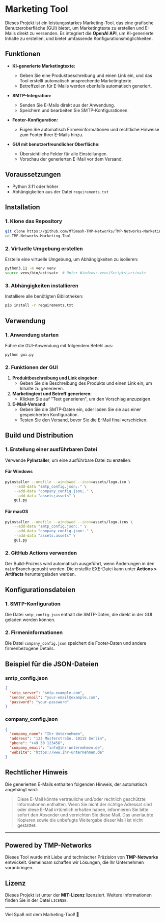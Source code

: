 # Marketing Tool

Dieses Projekt ist ein leistungsstarkes Marketing-Tool, das eine grafische Benutzeroberfläche (GUI) bietet, um Marketingtexte zu erstellen und E-Mails direkt zu versenden. Es integriert die **OpenAI API**, um KI-generierte Inhalte zu erstellen, und bietet umfassende Konfigurationsmöglichkeiten.

## **Funktionen**

- **KI-generierte Marketingtexte:**
  - Geben Sie eine Produktbeschreibung und einen Link ein, und das Tool erstellt automatisch ansprechende Marketingtexte.
  - Betreffzeilen für E-Mails werden ebenfalls automatisch generiert.

- **SMTP-Integration:**
  - Senden Sie E-Mails direkt aus der Anwendung.
  - Speichern und bearbeiten Sie SMTP-Konfigurationen.

- **Footer-Konfiguration:**
  - Fügen Sie automatisch Firmeninformationen und rechtliche Hinweise zum Footer Ihrer E-Mails hinzu.

- **GUI mit benutzerfreundlicher Oberfläche:**
  - Übersichtliche Felder für alle Einstellungen.
  - Vorschau der generierten E-Mail vor dem Versand.

## **Voraussetzungen**

- Python 3.11 oder höher
- Abhängigkeiten aus der Datei `requirements.txt`

## **Installation**

### **1. Klone das Repository**

```bash
git clone https://github.com/MTSmash-TMP-Networks/TMP-Networks-Marketing-Tool.git
cd TMP-Networks-Marketing-Tool
```

### **2. Virtuelle Umgebung erstellen**
Erstelle eine virtuelle Umgebung, um Abhängigkeiten zu isolieren:

```bash
python3.11 -m venv venv
source venv/bin/activate  # Unter Windows: venv\Scripts\activate
```

### **3. Abhängigkeiten installieren**
Installiere alle benötigten Bibliotheken:

```bash
pip install -r requirements.txt
```

## **Verwendung**

### **1. Anwendung starten**
Führe die GUI-Anwendung mit folgendem Befehl aus:
```bash
python gui.py
```

### **2. Funktionen der GUI**
1. **Produktbeschreibung und Link eingeben**:
   - Geben Sie die Beschreibung des Produkts und einen Link ein, um Inhalte zu generieren.
2. **Marketingtext und Betreff generieren**:
   - Klicken Sie auf "Text generieren", um den Vorschlag anzuzeigen.
3. **E-Mail-Versand**:
   - Geben Sie die SMTP-Daten ein, oder laden Sie sie aus einer gespeicherten Konfiguration.
   - Testen Sie den Versand, bevor Sie die E-Mail final verschicken.

## **Build und Distribution**

### **1. Erstellung einer ausführbaren Datei**
Verwende **PyInstaller**, um eine ausführbare Datei zu erstellen:

#### **Für Windows**
```bash
pyinstaller --onefile --windowed --icon=assets/logo.ico \
    --add-data "smtp_config.json;." \
    --add-data "company_config.json;." \
    --add-data "assets;assets" \
    gui.py
```

#### **Für macOS**
```bash
pyinstaller --onefile --windowed --icon=assets/logo.icns \
    --add-data "smtp_config.json:." \
    --add-data "company_config.json:." \
    --add-data "assets:assets" \
    gui.py
```

### **2. GitHub Actions verwenden**
Der Build-Prozess wird automatisch ausgeführt, wenn Änderungen in den `main`-Branch gepusht werden. Die erstellte EXE-Datei kann unter **Actions > Artifacts** heruntergeladen werden.

## **Konfigurationsdateien**

### **1. SMTP-Konfiguration**
Die Datei `smtp_config.json` enthält die SMTP-Daten, die direkt in der GUI geladen werden können.

### **2. Firmeninformationen**
Die Datei `company_config.json` speichert die Footer-Daten und andere firmenbezogene Details.

## **Beispiel für die JSON-Dateien**

### **smtp_config.json**
```json
{
  "smtp_server": "smtp.example.com",
  "sender_email": "your-email@example.com",
  "password": "your-password"
}
```

### **company_config.json**
```json
{
  "company_name": "Ihr Unternehmen",
  "address": "123 Musterstraße, 10115 Berlin",
  "phone": "+49 30 123456",
  "company_email": "info@ihr-unternehmen.de",
  "website": "https://www.ihr-unternehmen.de"
}
```

## **Rechtlicher Hinweis**

Die generierten E-Mails enthalten folgenden Hinweis, der automatisch angehängt wird:

> Diese E-Mail könnte vertrauliche und/oder rechtlich geschützte Informationen enthalten. Wenn Sie nicht der richtige Adressat sind oder diese E-Mail irrtümlich erhalten haben, informieren Sie bitte sofort den Absender und vernichten Sie diese Mail. Das unerlaubte Kopieren sowie die unbefugte Weitergabe dieser Mail ist nicht gestattet.

---

## **Powered by TMP-Networks**

Dieses Tool wurde mit Liebe und technischer Präzision von **TMP-Networks** entwickelt. Gemeinsam schaffen wir Lösungen, die Ihr Unternehmen voranbringen.

## **Lizenz**

Dieses Projekt ist unter der **MIT-Lizenz** lizenziert. Weitere Informationen finden Sie in der Datei `LICENSE`.

---

Viel Spaß mit dem Marketing-Tool! 🎉
